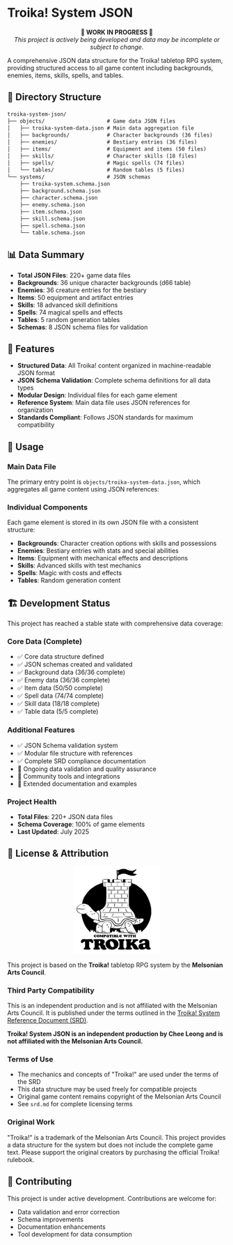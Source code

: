 # Troika! System JSON

<p align="center">
  <strong>🚧 WORK IN PROGRESS 🚧</strong><br>
  <em>This project is actively being developed and data may be incomplete or subject to change.</em>
</p>

A comprehensive JSON data structure for the Troika! tabletop RPG system, providing structured access to all game content including backgrounds, enemies, items, skills, spells, and tables.

## 📁 Directory Structure

```
troika-system-json/
├── objects/                    # Game data JSON files
│   ├── troika-system-data.json # Main data aggregation file
│   ├── backgrounds/            # Character backgrounds (36 files)
│   ├── enemies/                # Bestiary entries (36 files)
│   ├── items/                  # Equipment and items (50 files)
│   ├── skills/                 # Character skills (18 files)
│   ├── spells/                 # Magic spells (74 files)
│   └── tables/                 # Random tables (5 files)
└── systems/                    # JSON schemas
    ├── troika-system.schema.json
    ├── background.schema.json
    ├── character.schema.json
    ├── enemy.schema.json
    ├── item.schema.json
    ├── skill.schema.json
    ├── spell.schema.json
    └── table.schema.json
```

## 📊 Data Summary

- **Total JSON Files**: 220+ game data files
- **Backgrounds**: 36 unique character backgrounds (d66 table)
- **Enemies**: 36 creature entries for the bestiary
- **Items**: 50 equipment and artifact entries
- **Skills**: 18 advanced skill definitions
- **Spells**: 74 magical spells and effects
- **Tables**: 5 random generation tables
- **Schemas**: 8 JSON schema files for validation

## 🎯 Features

- **Structured Data**: All Troika! content organized in machine-readable JSON format
- **JSON Schema Validation**: Complete schema definitions for all data types
- **Modular Design**: Individual files for each game element
- **Reference System**: Main data file uses JSON references for organization
- **Standards Compliant**: Follows JSON standards for maximum compatibility

## 🚀 Usage

### Main Data File

The primary entry point is `objects/troika-system-data.json`, which aggregates all game content using JSON references:

### Individual Components

Each game element is stored in its own JSON file with a consistent structure:

- **Backgrounds**: Character creation options with skills and possessions
- **Enemies**: Bestiary entries with stats and special abilities
- **Items**: Equipment with mechanical effects and descriptions
- **Skills**: Advanced skills with test mechanics
- **Spells**: Magic with costs and effects
- **Tables**: Random generation content

## 🏗️ Development Status

This project has reached a stable state with comprehensive data coverage:

### Core Data (Complete)

- ✅ Core data structure defined
- ✅ JSON schemas created and validated
- ✅ Background data (36/36 complete)
- ✅ Enemy data (36/36 complete)
- ✅ Item data (50/50 complete)
- ✅ Spell data (74/74 complete)
- ✅ Skill data (18/18 complete)
- ✅ Table data (5/5 complete)

### Additional Features

- ✅ JSON Schema validation system
- ✅ Modular file structure with references
- ✅ Complete SRD compliance documentation
- 🔄 Ongoing data validation and quality assurance
- 🔄 Community tools and integrations
- 🔄 Extended documentation and examples

### Project Health

- **Total Files**: 220+ JSON data files
- **Schema Coverage**: 100% of game elements
- **Last Updated**: July 2025

## 📜 License & Attribution

<p align="center">
  <img src="fortle.svg" alt="Fortle Logo" width="200" height="200">
</p>

This project is based on the **Troika!** tabletop RPG system by the **Melsonian Arts Council**.

### Third Party Compatibility

This is an independent production and is not affiliated with the Melsonian Arts Council. It is published under the terms outlined in the [Troika! System Reference Document (SRD)](https://troika-srd.netlify.app/#/).

**Troika! System JSON is an independent production by Chee Leong and is not affiliated with the Melsonian Arts Council.**

### Terms of Use

- The mechanics and concepts of "Troika!" are used under the terms of the SRD
- This data structure may be used freely for compatible projects
- Original game content remains copyright of the Melsonian Arts Council
- See `srd.md` for complete licensing terms

### Original Work

"Troika!" is a trademark of the Melsonian Arts Council. This project provides a data structure for the system but does not include the complete game text. Please support the original creators by purchasing the official Troika! rulebook.

## 🤝 Contributing

This project is under active development. Contributions are welcome for:

- Data validation and error correction
- Schema improvements
- Documentation enhancements
- Tool development for data consumption
